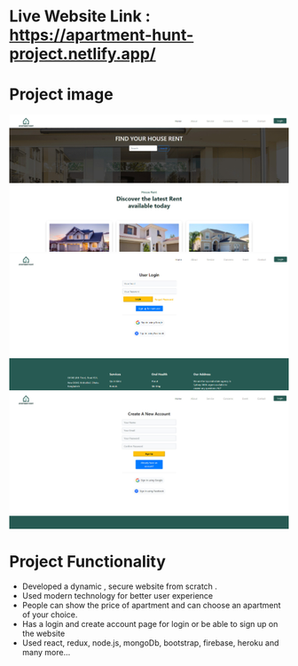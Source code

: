 # Live Website Link : https://apartment-hunt-project.netlify.app/

# Project image
<img src = "src/images/home.jpg">
<img src = "src/images/signup.jpg">
<img src = "src/images/login.jpg">

# Project Functionality
<ul>
  <li>Developed a dynamic , secure website from scratch .</li>
  <li>Used modern technology for better user experience</li>
  <li>People can show the price of apartment and can choose an apartment of your choice.</li>
  <li>Has a login and create account page for login or be able to sign up on the website</li>
  <li>Used react, redux, node.js, mongoDb, bootstrap, firebase, heroku and many more…</li>
</ul>
